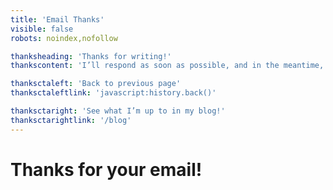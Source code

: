```yaml
---
title: 'Email Thanks'
visible: false
robots: noindex,nofollow

thanksheading: 'Thanks for writing!'
thankscontent: 'I’ll respond as soon as possible, and in the meantime, my daughters and I hope you have a wonderful day.'

thanksctaleft: 'Back to previous page'
thanksctaleftlink: 'javascript:history.back()'

thanksctaright: 'See what I’m up to in my blog!'
thanksctarightlink: '/blog'
---
```


# Thanks for your email!
